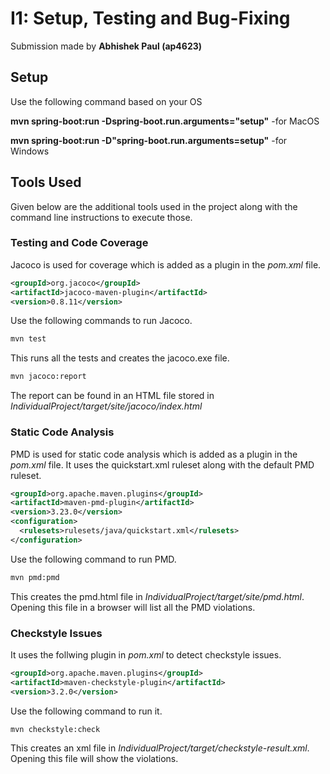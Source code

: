 # I1: Setup, Testing and Bug-Fixing

Submission made by **Abhishek Paul (ap4623)**

## Setup

Use the following command based on your OS

**mvn spring-boot:run -Dspring-boot.run.arguments="setup"** -for MacOS

**mvn spring-boot:run -D"spring-boot.run.arguments=setup"** -for Windows

## Tools Used

Given below are the additional tools used in the project along with the command line instructions to execute those.

### Testing and Code Coverage

Jacoco is used for coverage which is added as a plugin in the *pom.xml* file.

``` xml
<groupId>org.jacoco</groupId>
<artifactId>jacoco-maven-plugin</artifactId>
<version>0.8.11</version>
```

Use the following commands to run Jacoco.

```bash
mvn test
```

This runs all the tests and creates the jacoco.exe file.

```bash
mvn jacoco:report
```

The report can be found in an HTML file stored in *IndividualProject/target/site/jacoco/index.html*

### Static Code Analysis

PMD is used for static code analysis which is added as a plugin in the *pom.xml* file. It uses the quickstart.xml ruleset along with the default PMD ruleset.

```xml
<groupId>org.apache.maven.plugins</groupId>
<artifactId>maven-pmd-plugin</artifactId>
<version>3.23.0</version>
<configuration>
  <rulesets>rulesets/java/quickstart.xml</rulesets>
</configuration>
```

Use the following command to run PMD.

```bash
mvn pmd:pmd
```

This creates the pmd.html file in *IndividualProject/target/site/pmd.html*. Opening this file in a browser will list all the PMD violations.

### Checkstyle Issues

It uses the follwing plugin in *pom.xml* to detect checkstyle issues.

```xml
<groupId>org.apache.maven.plugins</groupId>
<artifactId>maven-checkstyle-plugin</artifactId>
<version>3.2.0</version>
```

Use the following command to run it.

```bash
mvn checkstyle:check
```

This creates an xml file in *IndividualProject/target/checkstyle-result.xml*. Opening this file will show the violations.
